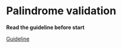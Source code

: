 # Palindrome validation

**Read the guideline before start**

[Guideline](https://github.com/mate-academy/js_task-guideline/blob/master/README.md)
